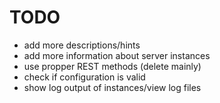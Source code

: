 # TODO

* add more descriptions/hints
* add more information about server instances
* use propper REST methods (delete mainly)
* check if configuration is valid
* show log output of instances/view log files
